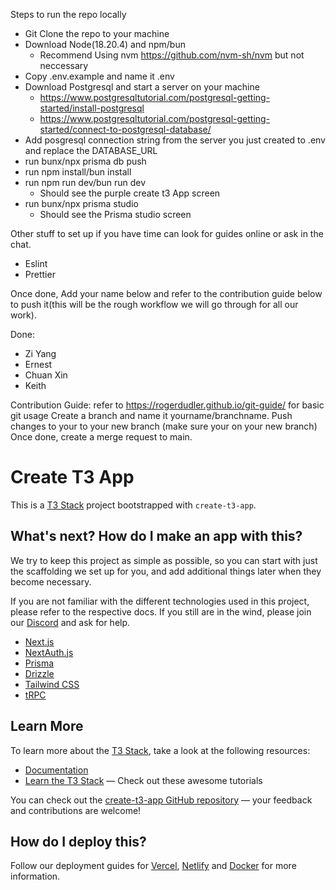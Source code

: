 Steps to run the repo locally

- Git Clone the repo to your machine
- Download Node(18.20.4) and npm/bun
  - Recommend Using nvm https://github.com/nvm-sh/nvm but not neccessary
- Copy .env.example and name it .env
- Download Postgresql and start a server on your machine
  - https://www.postgresqltutorial.com/postgresql-getting-started/install-postgresql
  - https://www.postgresqltutorial.com/postgresql-getting-started/connect-to-postgresql-database/
- Add posgresql connection string from the server you just created to .env and replace the DATABASE_URL
- run bunx/npx prisma db push
- run npm install/bun install
- run npm run dev/bun run dev
  - Should see the purple create t3 App screen
- run bunx/npx prisma studio
  - Should see the Prisma studio screen

Other stuff to set up if you have time can look for guides online or ask in the chat.

- Eslint
- Prettier

Once done, Add your name below and refer to the contribution guide below to push it(this will be the rough workflow we will go through for all our work).

Done:

- Zi Yang
- Ernest
- Chuan Xin
- Keith


Contribution Guide: refer to https://rogerdudler.github.io/git-guide/ for basic git usage
Create a branch and name it yourname/branchname.
Push changes to your to your new branch (make sure your on your new branch)
Once done, create a merge request to main.

# Create T3 App

This is a [T3 Stack](https://create.t3.gg/) project bootstrapped with `create-t3-app`.

## What's next? How do I make an app with this?

We try to keep this project as simple as possible, so you can start with just the scaffolding we set up for you, and add additional things later when they become necessary.

If you are not familiar with the different technologies used in this project, please refer to the respective docs. If you still are in the wind, please join our [Discord](https://t3.gg/discord) and ask for help.

- [Next.js](https://nextjs.org)
- [NextAuth.js](https://next-auth.js.org)
- [Prisma](https://prisma.io)
- [Drizzle](https://orm.drizzle.team)
- [Tailwind CSS](https://tailwindcss.com)
- [tRPC](https://trpc.io)

## Learn More

To learn more about the [T3 Stack](https://create.t3.gg/), take a look at the following resources:

- [Documentation](https://create.t3.gg/)
- [Learn the T3 Stack](https://create.t3.gg/en/faq#what-learning-resources-are-currently-available) — Check out these awesome tutorials

You can check out the [create-t3-app GitHub repository](https://github.com/t3-oss/create-t3-app) — your feedback and contributions are welcome!

## How do I deploy this?

Follow our deployment guides for [Vercel](https://create.t3.gg/en/deployment/vercel), [Netlify](https://create.t3.gg/en/deployment/netlify) and [Docker](https://create.t3.gg/en/deployment/docker) for more information.
